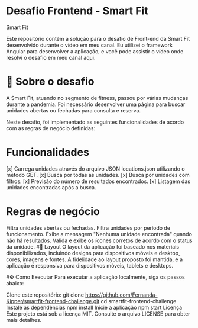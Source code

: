# Desafio Frontend - Smart Fit
Smart Fit

Este repositório contém a solução para o desafio de Front-end da Smart Fit desenvolvido durante o vídeo em meu canal. Eu utilizei o framework Angular para desenvolver a aplicação, e você pode assistir o vídeo onde resolvi o desafio em meu canal aqui.

# 📖 Sobre o desafio
A Smart Fit, atuando no segmento de fitness, passou por várias mudanças durante a pandemia. Foi necessário desenvolver uma página para buscar unidades abertas ou fechadas para consulta e reserva.

Neste desafio, foi implementado as seguintes funcionalidades de acordo com as regras de negócio definidas:

# Funcionalidades
[x] Carrega unidades através do arquivo JSON locations.json utilizando o método GET. [x] Busca por todas as unidades. [x] Busca por unidades com filtros. [x] Previsão do número de resultados encontrados. [x] Listagem das unidades encontradas após a busca.

# Regras de negócio
Filtra unidades abertas ou fechadas.
Filtra unidades por período de funcionamento.
Exibe a mensagem "Nenhuma unidade encontrada" quando não há resultados.
Valida e exibe os ícones corretos de acordo com o status da unidade.
#🎨 Layout
O layout da aplicação foi baseado nos materiais disponibilizados, incluindo designs para dispositivos móveis e desktop, cores, imagens e fontes. A fidelidade ao layout proposto foi mantida, e a aplicação é responsiva para dispositivos móveis, tablets e desktops.

#⚙️ Como Executar
Para executar a aplicação localmente, siga os passos abaixo:

Clone este repositório:
  git clone https://github.com/Fernanda-Kipper/smartfit-frontend-challenge.git
  cd smartfit-frontend-challenge
Instale as dependências
  npm install
Inicie a aplicação
  npm start
Licença
Este projeto está sob a licença MIT. Consulte o arquivo LICENSE para obter mais detalhes.
